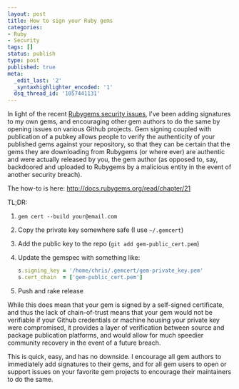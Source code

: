 ```yaml
---
layout: post
title: How to sign your Ruby gems
categories:
- Ruby
- Security
tags: []
status: publish
type: post
published: true
meta:
  _edit_last: '2'
  _syntaxhighlighter_encoded: '1'
  dsq_thread_id: '1057441131'
---
```

In light of the recent <a href="http://news.ycombinator.com/item?id=5139583">Rubygems security issues</a>, I've been adding signatures to my own gems, and encouraging other gem authors to do the same by opening issues on various Github projects. Gem signing coupled with publication of a pubkey allows people to verify the authenticity of your published gems against your repository, so that they can be certain that the gems they are downloading from Rubygems (or where ever) are authentic and were actually released by you, the gem author (as opposed to, say, backdoored and uploaded to Rubygems by a malicious entity in the event of another security breach).

The how-to is here: <a href="http://docs.rubygems.org/read/chapter/21">http://docs.rubygems.org/read/chapter/21</a>

TL;DR:

1. `gem cert --build your@email.com`
1. Copy the private key somewhere safe (I use `~/.gemcert`)
1. Add the public key to the repo (`git add gem-public_cert.pem`)
1. Update the gemspec with something like:

    ~~~ruby
    s.signing_key = '/home/chris/.gemcert/gem-private_key.pem'
    s.cert_chain  = ['gem-public_cert.pem']
    ~~~

1. Push and rake release

While this does mean that your gem is signed by a self-signed certificate, and thus the lack of chain-of-trust means that your gem would not be verifiable if your Github credentials or machine housing your private key were compromised, it provides a layer of verification between source and package publication platforms, and would allow for much speedier community recovery in the event of a future breach.

This is quick, easy, and has no downside. I encourage all gem authors to immediately add signatures to their gems, and for all gem users to open or support issues on your favorite gem projects to encourage their maintainers to do the same.
